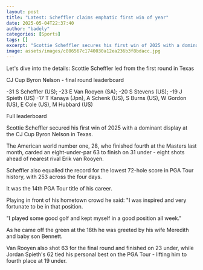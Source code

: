 ```yaml
---
layout: post
title: "Latest: Scheffler claims emphatic first win of year"
date: 2025-05-04T22:37:40
author: "badely"
categories: [Sports]
tags: []
excerpt: "Scottie Scheffler secures his first win of 2025 with a dominant display at the CJ Cup Byron Nelson in Texas."
image: assets/images/c806567c1740030a12ea236b3f8bdacc.jpg
---
```


Let's dive into the details: Scottie Scheffler led from the first round in Texas

CJ Cup Byron Nelson - final round leaderboard

-31 S Scheffler (US); -23 E Van Rooyen (SA); -20 S Stevens (US); -19 J Spieth (US) -17  T Kanaya (Jpn), A Schenk (US), S Burns (US), W Gordon (US), E Cole (US), M Hubbard (US)

Full leaderboard

Scottie Scheffler secured his first win of 2025 with a dominant display at the CJ Cup Byron Nelson in Texas.

The American world number one, 28, who finished fourth at the Masters last month, carded an eight-under-par 63 to finish on 31 under - eight shots ahead of nearest rival Erik van Rooyen.

Scheffler also equalled the record for the lowest 72-hole score in PGA Tour history, with 253 across the four days.

It was the 14th PGA Tour title of his career.

Playing in front of his hometown crowd he said: "I was inspired and very fortunate to be in that position.

"I played some good golf and kept myself in a good position all week."

As he came off the green at the 18th he was greeted by his wife Meredith and baby son Bennett.

Van Rooyen also shot 63 for the final round and finished on 23 under, while Jordan Spieth's 62 tied his personal best on the PGA Tour - lifting him to fourth place at 19 under.

